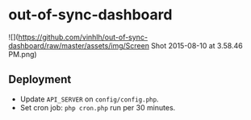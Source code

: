 # out-of-sync-dashboard
![](https://github.com/vinhlh/out-of-sync-dashboard/raw/master/assets/img/Screen Shot 2015-08-10 at 3.58.46 PM.png)

## Deployment
- Update `API_SERVER` on `config/config.php`.
- Set cron job: `php cron.php` run per 30 minutes.
